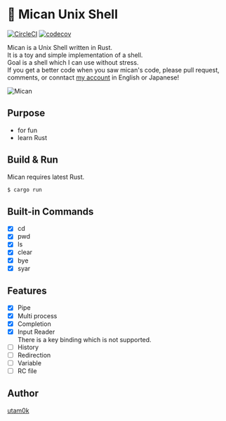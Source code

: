 🍊 Mican Unix Shell
===
[![CircleCI](https://circleci.com/gh/utam0k/mican/tree/master.svg?style=svg)](https://circleci.com/gh/utam0k/mican/tree/master)
[![codecov](https://codecov.io/gh/utam0k/mican/branch/master/graph/badge.svg)](https://codecov.io/gh/utam0k/mican)

Mican is a Unix Shell written in Rust.  
It is a toy and simple implementation of a shell.  
Goal is a shell which I can use without stress.  
If you get a better code when you saw mican's code, please pull request, comments, or conntact [my account](https://twitter.com/utam0k) in English or Japanese!

![Mican](https://raw.githubusercontent.com/utam0k/mican/master/screenshot.gif)

## Purpose
- for fun
- learn Rust

## Build & Run
Mican requires latest Rust.
```sh
$ cargo run
```

## Built-in Commands
- [x] cd
- [x] pwd
- [x] ls
- [x] clear
- [x] bye
- [x] syar

## Features
- [x] Pipe
- [x] Multi process
- [x] Completion
- [x] Input Reader  
    There is a key binding which is not supported.
- [ ] History
- [ ] Redirection
- [ ] Variable
- [ ] RC file

## Author
[utam0k](https://twitter.com/utam0k)
